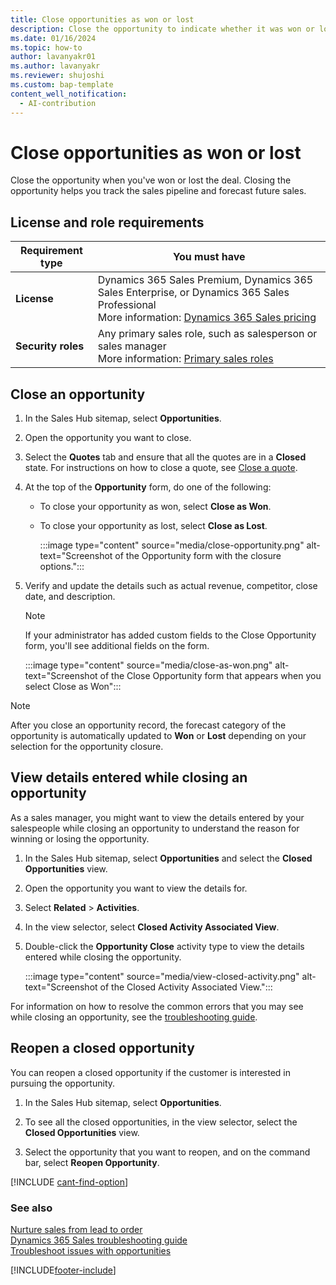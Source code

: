 ```yaml
---
title: Close opportunities as won or lost
description: Close the opportunity to indicate whether it was won or lost. You can reopen it in future if the customer is interested in pursuing the opportunity.
ms.date: 01/16/2024
ms.topic: how-to
author: lavanyakr01
ms.author: lavanyakr
ms.reviewer: shujoshi
ms.custom: bap-template
content_well_notification:
  - AI-contribution
---
```

# Close opportunities as won or lost 

Close the opportunity when you've won or lost the deal. Closing the opportunity helps you track the sales pipeline and forecast future sales.

## License and role requirements

| Requirement type | You must have |  
|-----------------------|---------|
| **License** | Dynamics 365 Sales Premium, Dynamics 365 Sales Enterprise, or Dynamics 365 Sales Professional <br>More information: [Dynamics 365 Sales pricing](https://dynamics.microsoft.com/sales/pricing/) |
| **Security roles** | Any primary sales role, such as salesperson or sales manager<br>  More information: [Primary sales roles](security-roles-for-sales.md#primary-sales-roles)|

## Close an opportunity  

1. In the Sales Hub sitemap, select **Opportunities**.  

2. Open the opportunity you want to close.  

1. Select the **Quotes** tab and ensure that all the quotes are in a **Closed** state. For instructions on how to close a quote, see [Close a quote](close-quote.md).
  
3. At the top of the **Opportunity** form, do one of the following:  

   - To close your opportunity as won, select **Close as Won**.  
 
   - To close your opportunity as lost, select **Close as Lost**.

        :::image type="content" source="media/close-opportunity.png" alt-text="Screenshot of the Opportunity form with the closure options.":::

4. Verify and update the details such as actual revenue, competitor, close date, and description.  

   > [!NOTE]
   > If your administrator has added custom fields to the Close Opportunity form, you'll see additional fields on the form. 

    :::image type="content" source="media/close-as-won.png" alt-text="Screenshot of the Close Opportunity form that appears when you select Close as Won"::: 

> [!NOTE]
> After you close an opportunity record, the forecast category of the opportunity is automatically updated to **Won** or **Lost** depending on your selection for the opportunity closure.


## View details entered while closing an opportunity

As a sales manager, you might want to view the details entered by your salespeople while closing an opportunity to understand the reason for winning or losing the opportunity.

1. In the Sales Hub sitemap, select **Opportunities** and select the **Closed Opportunities** view.
1. Open the opportunity you want to view the details for.
1. Select **Related** > **Activities**. 
1. In the view selector, select **Closed Activity Associated View**.
1. Double-click the **Opportunity Close** activity type to view the details entered while closing the opportunity.

    :::image type="content" source="media/view-closed-activity.png" alt-text="Screenshot of the Closed Activity Associated View."::: 


For information on how to resolve the common errors that you may see while closing an opportunity, see the [troubleshooting guide](/troubleshoot/dynamics-365/sales/troubleshoot-opportunities-issues).

## Reopen a closed opportunity

You can reopen a closed opportunity if the customer is interested in pursuing the opportunity. 

1. In the Sales Hub sitemap, select **Opportunities**.
   
2. To see all the closed opportunities, in the view selector, select the **Closed Opportunities** view.  

3. Select the opportunity that you want to reopen, and on the command bar, select **Reopen Opportunity**. 


[!INCLUDE [cant-find-option](../includes/cant-find-option.md)]

### See also  
[Nurture sales from lead to order](nurture-sales-from-lead-order-sales.md)    
[Dynamics 365 Sales troubleshooting guide](troubleshooting.md)  
[Troubleshoot issues with opportunities](/troubleshoot/dynamics-365/sales/troubleshoot-opportunities-issues#opportunity-issues-and-resolution-for-salespeople)


[!INCLUDE[footer-include](../includes/footer-banner.md)]
